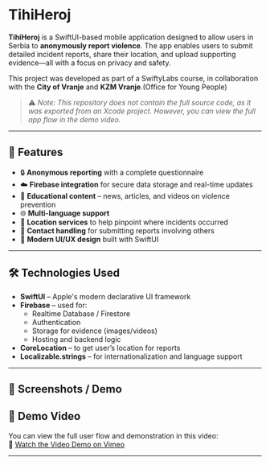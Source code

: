 # TihiHeroj

**TihiHeroj** is a SwiftUI-based mobile application designed to allow users in Serbia to **anonymously report violence**. The app enables users to submit detailed incident reports, share their location, and upload supporting evidence—all with a focus on privacy and safety.

This project was developed as part of a SwiftyLabs course, in collaboration with the **City of Vranje** and **KZM Vranje**.(Office for Young People)  
> ⚠️ *Note: This repository does not contain the full source code, as it was exported from an Xcode project. However, you can view the full app flow in the demo video.*

---

## 🚀 Features

- 🔒 **Anonymous reporting** with a complete questionnaire
- ☁️ **Firebase integration** for secure data storage and real-time updates
- 📰 **Educational content** – news, articles, and videos on violence prevention
- 🌐 **Multi-language support**
- 📍 **Location services** to help pinpoint where incidents occurred
- 👤 **Contact handling** for submitting reports involving others
- 🎨 **Modern UI/UX design** built with SwiftUI

---

## 🛠️ Technologies Used

- **SwiftUI** – Apple's modern declarative UI framework
- **Firebase** – used for:
  - Realtime Database / Firestore
  - Authentication
  - Storage for evidence (images/videos)
  - Hosting and backend logic
- **CoreLocation** – to get user’s location for reports
- **Localizable.strings** – for internationalization and language support

---

## 📸 Screenshots / Demo
## 🎥 Demo Video

You can view the full user flow and demonstration in this video:  
📎 [Watch the Video Demo on Vimeo](https://vimeo.com/1106608482)


---
